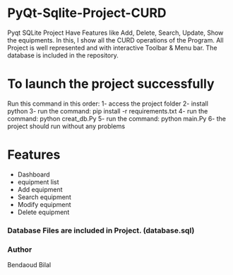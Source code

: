 # PyQt-Sqlite-Project-CURD  
Pyqt SQLite Project Have Features like  Add, Delete, Search, Update, Show the equipments. In this, I show all the CURD operations of the Program. All Project is well represented and with interactive Toolbar &amp; Menu bar. The database is included in the repository.


# To launch the project successfully 
Run this command in this order:
1- access the project folder 
2- install python 
3- run the command: pip install -r requirements.txt
4- run the command: python creat_db.Py
5- run the command: python main.Py
6- the project should run without any problems

# Features

* Dashboard
* equipment list
* Add equipment
* Search equipment
* Modify equipment
* Delete equipment



### Database Files are included in Project. (database.sql)

### Author

Bendaoud Bilal


